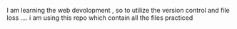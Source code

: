 I am learning the web devolopment , so to utilize the version control and file loss .... i am using this repo which contain all the files practiced
